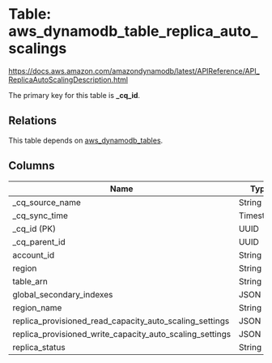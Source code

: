# Table: aws_dynamodb_table_replica_auto_scalings

https://docs.aws.amazon.com/amazondynamodb/latest/APIReference/API_ReplicaAutoScalingDescription.html

The primary key for this table is **_cq_id**.

## Relations
This table depends on [aws_dynamodb_tables](aws_dynamodb_tables.md).

## Columns
| Name          | Type          |
| ------------- | ------------- |
|_cq_source_name|String|
|_cq_sync_time|Timestamp|
|_cq_id (PK)|UUID|
|_cq_parent_id|UUID|
|account_id|String|
|region|String|
|table_arn|String|
|global_secondary_indexes|JSON|
|region_name|String|
|replica_provisioned_read_capacity_auto_scaling_settings|JSON|
|replica_provisioned_write_capacity_auto_scaling_settings|JSON|
|replica_status|String|